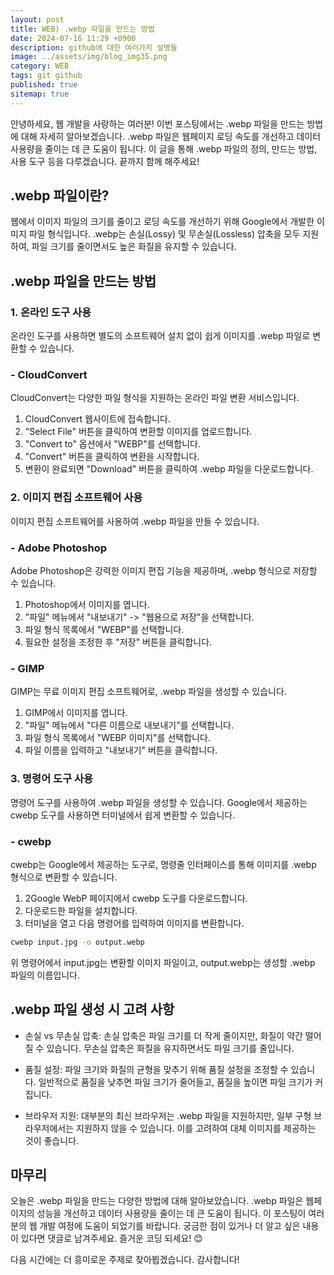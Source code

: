 ```yaml
---
layout: post
title: WEB) .webp 파일을 만드는 방법
date: 2024-07-16 11:29 +0900
description: github에 대한 여러가지 설명들
image: ../assets/img/blog_img35.png
category: WEB
tags: git github
published: true
sitemap: true
---
```


안녕하세요, 웹 개발을 사랑하는 여러분! 이번 포스팅에서는 .webp 파일을 만드는 방법에 대해 자세히 알아보겠습니다. .webp 파일은 웹페이지 로딩 속도를 개선하고 데이터 사용량을 줄이는 데 큰 도움이 됩니다. 이 글을 통해 .webp 파일의 정의, 만드는 방법, 사용 도구 등을 다루겠습니다. 끝까지 함께 해주세요!    
    
## .webp 파일이란?
웹에서 이미지 파일의 크기를 줄이고 로딩 속도를 개선하기 위해 Google에서 개발한 이미지 파일 형식입니다. .webp는 손실(Lossy) 및 무손실(Lossless) 압축을 모두 지원하여, 파일 크기를 줄이면서도 높은 화질을 유지할 수 있습니다.

## .webp 파일을 만드는 방법

### 1. 온라인 도구 사용
온라인 도구를 사용하면 별도의 소프트웨어 설치 없이 쉽게 이미지를 .webp 파일로 변환할 수 있습니다.

### - CloudConvert
CloudConvert는 다양한 파일 형식을 지원하는 온라인 파일 변환 서비스입니다.    
    
1. CloudConvert 웹사이트에 접속합니다.
2. "Select File" 버튼을 클릭하여 변환할 이미지를 업로드합니다.
3. "Convert to" 옵션에서 "WEBP"를 선택합니다.
4. "Convert" 버튼을 클릭하여 변환을 시작합니다.
5. 변환이 완료되면 "Download" 버튼을 클릭하여 .webp 파일을 다운로드합니다.

### 2. 이미지 편집 소프트웨어 사용
이미지 편집 소프트웨어를 사용하여 .webp 파일을 만들 수 있습니다.

### - Adobe Photoshop
Adobe Photoshop은 강력한 이미지 편집 기능을 제공하며, .webp 형식으로 저장할 수 있습니다.

1. Photoshop에서 이미지를 엽니다.
2. "파일" 메뉴에서 "내보내기" -> "웹용으로 저장"을 선택합니다.
3. 파일 형식 목록에서 "WEBP"를 선택합니다.
4. 필요한 설정을 조정한 후 "저장" 버튼을 클릭합니다.    
    
### - GIMP
GIMP는 무료 이미지 편집 소프트웨어로, .webp 파일을 생성할 수 있습니다.

1. GIMP에서 이미지를 엽니다.
2. "파일" 메뉴에서 "다른 이름으로 내보내기"를 선택합니다.
3. 파일 형식 목록에서 "WEBP 이미지"를 선택합니다.
4. 파일 이름을 입력하고 "내보내기" 버튼을 클릭합니다.

### 3. 명령어 도구 사용
명령어 도구를 사용하여 .webp 파일을 생성할 수 있습니다. Google에서 제공하는 cwebp 도구를 사용하면 터미널에서 쉽게 변환할 수 있습니다.

### - cwebp
cwebp는 Google에서 제공하는 도구로, 명령줄 인터페이스를 통해 이미지를 .webp 형식으로 변환할 수 있습니다.

1. 2Google WebP 페이지에서 cwebp 도구를 다운로드합니다.
3. 다운로드한 파일을 설치합니다.
3. 터미널을 열고 다음 명령어를 입력하여 이미지를 변환합니다.

````sh
cwebp input.jpg -o output.webp
````

위 명령어에서 input.jpg는 변환할 이미지 파일이고, output.webp는 생성할 .webp 파일의 이름입니다.

## .webp 파일 생성 시 고려 사항

- 손실 vs 무손실 압축: 손실 압축은 파일 크기를 더 작게 줄이지만, 화질이 약간 떨어질 수 있습니다. 무손실 압축은 화질을 유지하면서도 파일 크기를 줄입니다.

- 품질 설정: 파일 크기와 화질의 균형을 맞추기 위해 품질 설정을 조정할 수 있습니다. 일반적으로 품질을 낮추면 파일 크기가 줄어들고, 품질을 높이면 파일 크기가 커집니다.

- 브라우저 지원: 대부분의 최신 브라우저는 .webp 파일을 지원하지만, 일부 구형 브라우저에서는 지원하지 않을 수 있습니다. 이를 고려하여 대체 이미지를 제공하는 것이 좋습니다.

## 마무리
오늘은 .webp 파일을 만드는 다양한 방법에 대해 알아보았습니다. .webp 파일은 웹페이지의 성능을 개선하고 데이터 사용량을 줄이는 데 큰 도움이 됩니다. 이 포스팅이 여러분의 웹 개발 여정에 도움이 되었기를 바랍니다. 궁금한 점이 있거나 더 알고 싶은 내용이 있다면 댓글로 남겨주세요. 즐거운 코딩 되세요! 😊    
    
다음 시간에는 더 흥미로운 주제로 찾아뵙겠습니다. 감사합니다!    